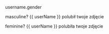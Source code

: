 


username.gender

  masculine? {{ userName }} polubił twoje zdjęcie

  feminine? {{ userName }} polubiła twoje zdjęcie


